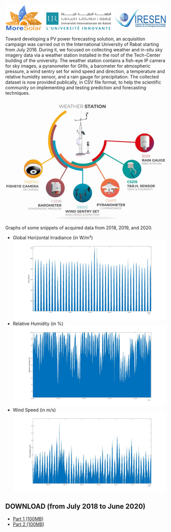 ![](/Header_WSD.png)

Toward developing a PV power forecasting solution, an acquisition campaign was carried out in the International University of Rabat starting from July 2018. During it, we focused on collecting weather and in-situ sky imagery data via a weather station installed in the roof of the Tech-Center building of the university. 
The weather station contains a fish-eye IP camera for sky images, a pyranometer for GHIs, a barometer for atmospheric pressure, a wind sentry set for wind speed and direction, a temperature and relative humidity sensor, and a rain gauge for precipitation.
The collected dataset is now provided publically, in CSV file format, to help the scientific community on implementing and testing prediction and forecasting techniques.

![Weather station and components](/WeatherStation.jpg)

Graphs of some snippets of acquired data from 2018, 2019, and 2020. 
* Global Horizontal Irradiance (in W/m²)
![Global Horizontal Irradiance (in W/m²)](/GHI_2018.jpg)
* Relative Humidity (in %)
![Relative Humidity (in %)](/RH_2019.jpg)
* Wind Speed (in m/s)
![Wind Speed (in m/s)](/WS_2020.jpg)

## DOWNLOAD (from July 2018 to June 2020)
* [Part 1 (100MB)](https://drive.google.com/file/d/1PhzASKwkKVJ7P0OIS_Mh3dGTMZ_uIGcf/view?usp=sharing)
* [Part 2 (100MB)](https://drive.google.com/file/d/1z8qKLoag6IsRLeKMjQjKfFH9d_wQpBJN/view?usp=sharing)
